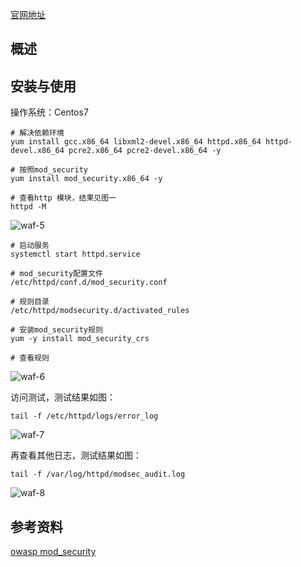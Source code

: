 [官网地址](http://www.modsecurity.org/)

## 概述

## 安装与使用
操作系统：Centos7

```
# 解决依赖环境
yum install gcc.x86_64 libxml2-devel.x86_64 httpd.x86_64 httpd-devel.x86_64 pcre2.x86_64 pcre2-devel.x86_64 -y

# 按照mod_security
yum install mod_security.x86_64 -y

# 查看http 模块，结果见图一
httpd -M
```

![waf-5](https://github.com/bloodzer0/Enterprise_Security_Build--Open_Source/blob/master/Application%20Security/Web%20Application%20Firewall/img/waf-5.png)

```
# 启动服务
systemctl start httpd.service

# mod_security配置文件
/etc/httpd/conf.d/mod_security.conf

# 规则目录
/etc/httpd/modsecurity.d/activated_rules

# 安装mod_security规则
yum -y install mod_security_crs

# 查看规则
```

![waf-6](https://github.com/bloodzer0/Enterprise_Security_Build--Open_Source/blob/master/Application%20Security/Web%20Application%20Firewall/img/waf-6.png)

访问测试，测试结果如图：

```
tail -f /etc/httpd/logs/error_log 
```

![waf-7](https://github.com/bloodzer0/Enterprise_Security_Build--Open_Source/blob/master/Application%20Security/Web%20Application%20Firewall/img/waf-7.png)


再查看其他日志，测试结果如图：

```
tail -f /var/log/httpd/modsec_audit.log
```

![waf-8](https://github.com/bloodzer0/Enterprise_Security_Build--Open_Source/blob/master/Application%20Security/Web%20Application%20Firewall/img/waf-8.png)

## 参考资料
[owasp mod_security](https://github.com/SpiderLabs/owasp-modsecurity-crs)

